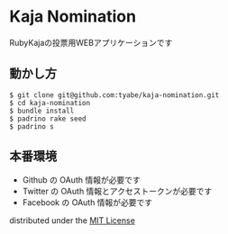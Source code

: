 # Kaja Nomination

RubyKajaの投票用WEBアプリケーションです

## 動かし方
```
$ git clone git@github.com:tyabe/kaja-nomination.git
$ cd kaja-nomination
$ bundle install
$ padrino rake seed
$ padrino s
```

## 本番環境
* Github の OAuth 情報が必要です
* Twitter の OAuth 情報とアクセストークンが必要です
* Facebook の OAuth 情報が必要です

distributed under the [MIT License](http://tyabe.mit-license.org/)
